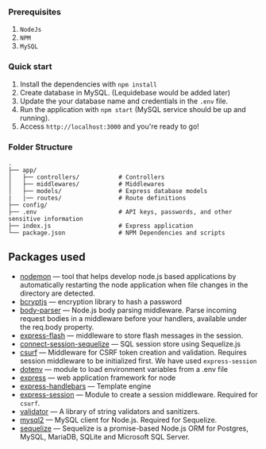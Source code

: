 ### Prerequisites

1. `NodeJs`
2. `NPM`
3. `MySQL`

### Quick start

1. Install the dependencies with `npm install`
2. Create database in MySQL. (Lequidebase would be added later)
3. Update the your database name and credentials in the `.env` file.
4. Run the application with `npm start` (MySQL service should be up and running).
5. Access `http://localhost:3000` and you're ready to go!

### Folder Structure

```
.
├── app/
│   ├── controllers/           # Controllers
│   ├── middlewares/           # Middlewares
│   ├── models/                # Express database models
|   |── routes/                # Route definitions
├── config/
├── .env                       # API keys, passwords, and other sensitive information
├── index.js                   # Express application
└── package.json               # NPM Dependencies and scripts
```

## Packages used

- [nodemon](https://github.com/remy/nodemon) — tool that helps develop node.js based applications by automatically restarting the node application when file changes in the directory are detected.
- [bcryptjs](https://github.com/dcodeIO/bcrypt.js) — encryption library to hash a password
- [body-parser](https://github.com/expressjs/body-parser) — Node.js body parsing middleware. Parse incoming request bodies in a middleware before your handlers, available under the req.body property.
- [express-flash](https://github.com/RGBboy/express-flash) — middleware to store flash messages in the session.
- [connect-session-sequelize](https://github.com/mweibel/connect-session-sequelize) — SQL session store using Sequelize.js
- [csurf](https://github.com/expressjs/csurf) — Middleware for CSRF token creation and validation. Requires session middleware to be initialized first. We have used `express-session`
- [dotenv](https://github.com/motdotla/dotenv) — module to load environment variables from a .env file
- [express](https://github.com/visionmedia/express) — web application framework for node
- [express-handlebars](https://github.com/express-handlebars/express-handlebars) — Template engine
- [express-session](https://github.com/expressjs/session) — Module to create a session middleware. Required for `csurf`.
- [validator](https://github.com/validatorjs/validator.js) — A library of string validators and sanitizers.
- [mysql2](https://github.com/sidorares/node-mysql2) — MySQL client for Node.js. Required for Sequelize.
- [sequelize](https://github.com/sequelize/sequelize) — Sequelize is a promise-based Node.js ORM for Postgres, MySQL, MariaDB, SQLite and Microsoft SQL Server.
